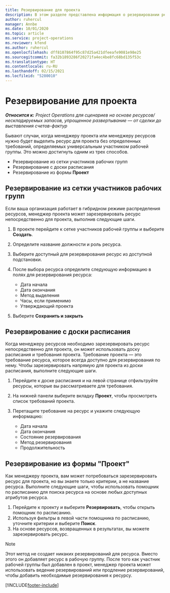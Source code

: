 ```yaml
---
title: Резервирование для проекта
description: В этом разделе представлена информация о резервировании ресурса для проекта.
author: ruhercul
manager: Annbe
ms.date: 10/01/2020
ms.topic: article
ms.service: project-operations
ms.reviewer: kfend
ms.author: ruhercul
ms.openlocfilehash: dff8107864f95c87d25a421dfeeafe9081e98e25
ms.sourcegitcommit: fa32b1893286f20271fa4ec4be8fc68bd135f53c
ms.translationtype: HT
ms.contentlocale: ru-RU
ms.lasthandoff: 02/15/2021
ms.locfileid: "5280010"
---
```

# <a name="book-to-a-project"></a>Резервирование для проекта

_**Относится к:** Project Operations для сценариев на основе ресурсов/нескладируемых запасов, упрощенное развертывание — от сделки до выставления счетов-фактур_

Бывают случаи, когда менеджеру проекта или менеджеру ресурсов нужно будет выделить ресурс для проекта без определенных требований, определяемых универсальным участником рабочей группы. Это можно достигнуть одним из трех способов.

- Резервирование из сетки участников рабочих групп
- Резервирование с доски расписания
- Резервирование из формы **Проект**

## <a name="book-from-the-team-member-grid"></a>Резервирование из сетки участников рабочих групп

Если ваша организация работает в гибридном режиме распределения ресурсов, менеджер проекта может зарезервировать ресурс непосредственно для проекта, выполнив следующие шаги.

1. В проекте перейдите к сетке участников рабочей группы и выберите **Создать**.
2. Определите название должности и роль ресурса.
3. Выберите доступный для резервирования ресурс из доступной подстановки.
4. После выбора ресурса определите следующую информацию в полях для резервирования ресурса:

    - Дата начала
    - Дата окончания
    - Метод выделения
    - Часы, если применимо
    - Утверждающий проекта

6. Выберите **Сохранить и закрыть**

## <a name="book-from-the-schedule-board"></a>Резервирование с доски расписания

Когда менеджеру ресурсов необходимо зарезервировать ресурс непосредственно для проекта, он может использовать доску расписания и требования проекта. Требование проекта — это требование ресурса, которое всегда доступно для резервирования по нему. Чтобы зарезервировать напрямую для проекта из доски расписания, выполните следующие шаги.

1. Перейдите к доске расписания и на левой странице отфильтруйте ресурсы, которые вы рассматриваете для требования.
2. На нижней панели выберите вкладку **Проект**, чтобы просмотреть список требований проекта.
3. Перетащите требование на ресурс и укажите следующую информацию:

    - Дата начала
    - Дата окончания
    - Состояние резервирования
    - Метод резервирования
    - Продолжительность

## <a name="book-from-the-project-form"></a>Резервирование из формы "Проект"

Как менеджеру проекта, вам может потребоваться зарезервировать ресурс для проекта, но вы знаете только критерии, а не название ресурса. Выполните следующие шаги, чтобы использовать помощник по расписанию для поиска ресурса на основе любых доступных атрибутов ресурса. 

1. Перейдите к проекту и выберите **Резервировать**, чтобы открыть помощник по расписанию.
2. Используя фильтры в левой части помощника по расписанию, уточните критерии и выберите **Поиск**.
3. На основе ресурсов, возвращенных в результатах, вы можете зарезервировать ресурс.

> [!NOTE]
> Этот метод не создает никаких резервирований для ресурса. Вместо этого он добавляет ресурс в рабочую группу. После того как участник рабочей группы был добавлен в проект, менеджер проекта может использовать ведение резервирований или продление резервирований, чтобы добавить необходимые резервирования к ресурсу.


[!INCLUDE[footer-include](../includes/footer-banner.md)]